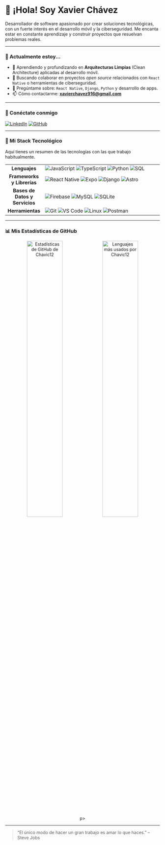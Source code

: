 # 👋 ¡Hola! Soy Xavier Chávez

Desarrollador de software apasionado por crear soluciones tecnológicas, con un fuerte interés en el desarrollo móvil y la ciberseguridad. Me encanta estar en constante aprendizaje y construir proyectos que resuelvan problemas reales.

---

### 🔭 Actualmente estoy...

* 🌱 Aprendiendo y profundizando en **Arquitecturas Limpias** (Clean Architecture) aplicadas al desarrollo móvil.
* 👯 Buscando colaborar en proyectos *open source* relacionados con `React Native` o herramientas de ciberseguridad.
* 💬 Pregúntame sobre: `React Native`, `Django`, `Python` y desarrollo de apps.
* 📫 Cómo contactarme: **xavierchavez916@gmail.com**

---

### 🔗 Conéctate conmigo

[![LinkedIn](https://img.shields.io/badge/LinkedIn-xavierchavez916-0A66C2?style=for-the-badge&logo=linkedin)](https://linkedin.com/in/xavierchavez916)
[![GitHub](https://img.shields.io/badge/GitHub-Chavic12-181717?style=for-the-badge&logo=github)](https://github.com/chavic12)

---

### 🚀 Mi Stack Tecnológico

Aquí tienes un resumen de las tecnologías con las que trabajo habitualmente.

<table>
  <tr>
    <td align="center" width="20%">
      <strong>Lenguajes</strong>
    </td>
    <td>
      <img src="https://img.shields.io/badge/JavaScript-F7DF1E?style=for-the-badge&logo=javascript&logoColor=black" alt="JavaScript">
      <img src="https://img.shields.io/badge/TypeScript-3178C6?style=for-the-badge&logo=typescript&logoColor=white" alt="TypeScript">
      <img src="https://img.shields.io/badge/Python-3776AB?style=for-the-badge&logo=python&logoColor=white" alt="Python">
      <img src="https://img.shields.io/badge/SQL-4479A1?style=for-the-badge&logo=mysql&logoColor=white" alt="SQL">
    </td>
  </tr>
  <tr>
    <td align="center">
      <strong>Frameworks y Librerías</strong>
    </td>
    <td>
      <img src="https://img.shields.io/badge/React_Native-61DAFB?style=for-the-badge&logo=react&logoColor=black" alt="React Native">
      <img src="https://img.shields.io/badge/Expo-000020?style=for-the-badge&logo=expo&logoColor=white" alt="Expo">
      <img src="https://img.shields.io/badge/Django-092E20?style=for-the-badge&logo=django&logoColor=white" alt="Django">
      <img src="https://img.shields.io/badge/Astro-000000?style=for-the-badge&logo=astro&logoColor=white" alt="Astro">
    </td>
  </tr>
  <tr>
    <td align="center">
      <strong>Bases de Datos y Servicios</strong>
    </td>
    <td>
      <img src="https://img.shields.io/badge/Firebase-FFCA28?style=for-the-badge&logo=firebase&logoColor=black" alt="Firebase">
      <img src="https://img.shields.io/badge/MySQL-00758F?style=for-the-badge&logo=mysql&logoColor=white" alt="MySQL">
      <img src="https://img.shields.io/badge/SQLite-003B57?style=for-the-badge&logo=sqlite&logoColor=white" alt="SQLite">
    </td>
  </tr>
  <tr>
    <td align="center">
      <strong>Herramientas</strong>
    </td>
    <td>
      <img src="https://img.shields.io/badge/Git-F05032?style=for-the-badge&logo=git&logoColor=white" alt="Git">
      <img src="https://img.shields.io/badge/VS%20Code-007ACC?style=for-the-badge&logo=visual-studio-code&logoColor=white" alt="VS Code">
      <img src="https://img.shields.io/badge/Linux-FCC624?style=for-the-badge&logo=linux&logoColor=black" alt="Linux">
      <img src="https://img.shields.io/badge/Postman-FF6C37?style=for-the-badge&logo=postman&logoColor=white" alt="Postman">
    </td>
  </tr>
</table>

---

### 📊 Mis Estadísticas de GitHub

<p align="center">
  <img width="48%" src="https://github-readme-stats.vercel.app/api?username=Chavic12&show_icons=true&theme=tokyonight&hide_border=true&count_private=true" alt="Estadísticas de GitHub de Chavic12" />
  <img width="48%" src="https://github-readme-stats.vercel.app/api/top-langs/?username=Chavic12&layout=compact&theme=tokyonight&hide_border=true&langs_count=8" alt="Lenguajes más usados por Chavic12" />
p>

---

> “El único modo de hacer un gran trabajo es amar lo que haces.” – Steve Jobs
